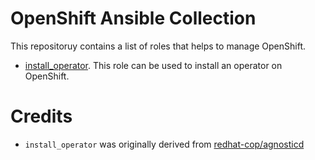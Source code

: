 # OpenShift Ansible Collection 

This repositoruy contains a list of roles that helps to manage OpenShift.
* [install_operator](roles/install_operator). This role can be used to install an operator on OpenShift.


# Credits

* `install_operator` was originally derived from [redhat-cop/agnosticd](https://github.com/redhat-cop/agnosticd/tree/development/ansible/roles/install_operator)




